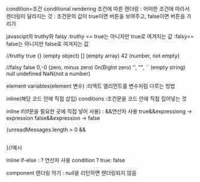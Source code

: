 condition=조건
conditional rendering 조건에 따른 렌더랑
: 어떠한 조건에 따라서 렌더링이 달라지는 것
: 조건문의 값이 true이면 버튼을 보여주고, false이면 버튼을 가리기

javascipt의 truthy와 falsy
:truthy == true는 아니지만 true로 여겨지는 값
:falsy== false는 아니지만 false로 여겨지는 값

//truthy
true
{} (empty object)
[] (empty array)
42 (number, not empty)

//falsy
false
0,-0 (zero, minus zero)
0n(BigInt zero)
'', "", `` (empty string)
null
undefined
NaN(not a number)

element variables(element 변수)
:리액트 앨리먼트를 변수처럼 다루는 방법

inline(해당 코드 안에 직접 삽입) conditions
:조건문을 코드 안에 직접 집어넣는 것

inline if(if문을 필요한 곳에 직접 넣어 사용)
: &&연산자 사용
true&&expressiong -> expression
false&&expression -> false

{unreadMessages.length > 0 &&

<h2></h2>
}//예시

inline if-else
: ? 연산자 사용
condition ? true: false

component 렌더링 막기
: null을 리턴하면 렌더링되지 않음
